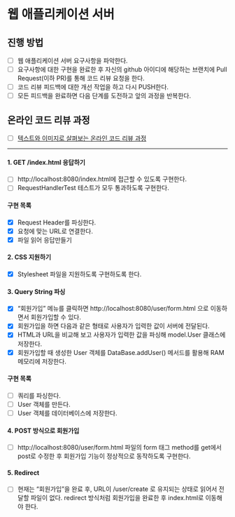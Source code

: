 # 웹 애플리케이션 서버
## 진행 방법
- [ ] 웹 애플리케이션 서버 요구사항을 파악한다.
- [ ] 요구사항에 대한 구현을 완료한 후 자신의 github 아이디에 해당하는 브랜치에 Pull Request(이하 PR)를 통해 코드 리뷰 요청을 한다.
- [ ] 코드 리뷰 피드백에 대한 개선 작업을 하고 다시 PUSH한다.
- [ ] 모든 피드백을 완료하면 다음 단계를 도전하고 앞의 과정을 반복한다.

## 온라인 코드 리뷰 과정
- [ ] [텍스트와 이미지로 살펴보는 온라인 코드 리뷰 과정](https://github.com/next-step/nextstep-docs/tree/master/codereview)

---

#### 1. GET /index.html 응답하기
- [ ] http://localhost:8080/index.html에 접근할 수 있도록 구현한다.
- [ ] RequestHandlerTest 테스트가 모두 통과하도록 구현한다.

#### 구현 목록
- [x] Request Header를 파싱한다.
- [x] 요청에 맞는 URL로 연결한다.
- [x] 파일 읽어 응답만들기

#### 2. CSS 지원하기
- [x] Stylesheet 파일을 지원하도록 구현하도록 한다.

#### 3. Query String 파싱
- [x] “회원가입” 메뉴를 클릭하면 http://localhost:8080/user/form.html 으로 이동하면서 회원가입할 수 있다.
- [x] 회원가입을 하면 다음과 같은 형태로 사용자가 입력한 값이 서버에 전달된다.
- [x] HTML과 URL을 비교해 보고 사용자가 입력한 값을 파싱해 model.User 클래스에 저장한다.
- [x] 회원가입할 때 생성한 User 객체를 DataBase.addUser() 메서드를 활용해 RAM 메모리에 저장한다.

#### 구현 목록
- [ ] 쿼리를 파싱한다.
- [ ] User 객체를 만든다.
- [ ] User 객체를 데이터베이스에 저장한다.

#### 4. POST 방식으로 회원가입
- [ ] http://localhost:8080/user/form.html 파일의 form 태그 method를 get에서 post로 수정한 후 회원가입 기능이 정상적으로 동작하도록 구현한다.

#### 5. Redirect
- [ ] 현재는 “회원가입”을 완료 후, URL이 /user/create 로 유지되는 상태로 읽어서 전달할 파일이 없다. redirect 방식처럼 회원가입을 완료한 후 index.html로 이동해야 한다.
